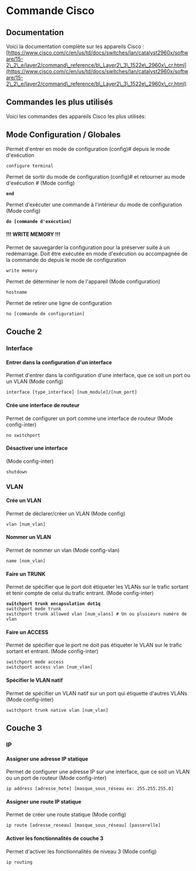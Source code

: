 # Commande Cisco

## Documentation

Voici la documentation complète sur les appareils Cisco : [https://www.cisco.com/c/en/us/td/docs/switches/lan/catalyst2960x/software/15-2\_2\_e/layer2/command\_reference/b\_Layer2\_3\_1522e\_2960x\_cr.html](https://www.cisco.com/c/en/us/td/docs/switches/lan/catalyst2960x/software/15-2\_2\_e/layer2/command\_reference/b\_Layer2\_3\_1522e\_2960x\_cr.html)

## Commandes les plus utilisés

Voici les commandes des appareils Cisco les plus utilisés:

## Mode Configuration / Globales

Permet d'entrer en mode de configuration (config)# depuis le mode d'exécution

```
configure terminal
```

Permet de sortir du mode de configuration (config)# et retourner au mode d'exécution # (Mode config)

<pre><code><strong>end
</strong></code></pre>

Permet d'exécuter une commande à l'intérieur du mode de configuration (Mode config)

<pre><code><strong>do [commande d'exécution]
</strong></code></pre>

#### !!! WRITE MEMORY !!!

Permet de sauvegarder la configuration pour la préserver suite à un redémarrage. Doit être exécutée en mode d'exécution ou accompagnée de la commande do depuis le mode de configuration

```
write memory
```

Permet de déterminer le nom de l'appareil (Mode configuration)

```
hostname
```

Permet de retirer une ligne de configuration

```
no [commande de configuration]
```

## Couche 2

### Interface

#### Entrer dans la configuration d'un interface

Permet d'entrer dans la configuration d'une interface, que ce soit un port ou un VLAN (Mode config)

```
interface [type_interface] [num_module]/[num_port]
```

#### Crée une interface de routeur

Permet de configurer un port comme une interface de routeur (Mode config-inter)

```
no switchport
```

#### Désactiver une interface&#x20;

(Mode config-inter)

```
shutdown
```

### VLAN

#### Crée un VLAN

Permet de déclarer/créer un VLAN (Mode config)

```
vlan [num_vlan]
```

#### Nommer un VLAN

Permet de nommer un vlan (Mode config-vlan)

```
name [nom_vlan]
```

#### Faire un TRUNK

Permet de spécifier que le port doit étiqueter les VLANs sur le trafic sortant et tenir compte de celui du trafic entrant. (Mode config-inter)

<pre><code><strong>switchport trunk encapsulation dot1q
</strong>switchport mode trunk
switchport trunk allowed vlan [num_vlans] # Un ou plusieurs numéro de vlan
</code></pre>

#### Faire un ACCESS

Permet de spécifier que le port ne doit pas étiqueter le VLAN sur le trafic sortant et entrant. (Mode config-inter)

```
switchport mode access
switchport access vlan [num_vlan]
```

#### Spécifier le VLAN natif

Permet de spécifier un VLAN natif sur un port qui étiquette d'autres VLANs (Mode config-inter)

```
switchport trunk native vlan [num_vlan]
```

## Couche 3

### IP

#### Assigner une adresse IP statique

Permet de configurer une adresse IP sur une interface, que ce soit un VLAN ou un port de routeur (Mode config-inter)

```
ip address [adresse_hote] [masque_sous_réseau ex: 255.255.255.0]
```

#### Assigner une route IP statique

Permet de créer une route statique (Mode config)

```
ip route [adresse_reseau] [masque_sous_réseau] [passerelle]
```

#### Activer les fonctionnalités de couche 3

Permet d'activer les fonctionnalités de niveau 3 (Mode config)

```
ip routing
```
